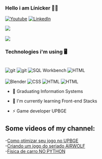 ### Hello i am Línicker 👋🏻

[![Youtube](https://img.shields.io/badge/YouTube-FF0000?style=for-the-badge&logo=youtube&logoColor=white)](https://www.youtube.com/@kost337)
[![LinkedIn](https://img.shields.io/badge/LinkedIn-0077B5?style=for-the-badge&logo=linkedin&logoColor=white)](https://www.linkedin.com/in/l%C3%ADnicker-ostroski-b78034269/)

<a href="https://github-readme-stats.vercel.app/api?username=LinickerOstroski&show_icons=true&theme=dracula">
  <img align="center" src="https://github-readme-stats.vercel.app/api?username=LinickerOstroski&show_icons=true&theme=dracula" />
</a>
<br><br/>
<a href="https://github-readme-stats.vercel.app/api/top-langs/?username=LinickerOstroski&layout=compact">
  <img align="center" src="https://github-readme-stats.vercel.app/api/top-langs/?username=LinickerOstroski&layout=compact" />
</a>

### Technologies i'm using 🖥️

<div style= "display: inline_block"><br/>
  <img align = "center" alt= "git" src = "https://img.shields.io/badge/GIT-E44C30?style=for-the-badge&logo=git&logoColor=white" />
  <img align = "center" alt= "git" src = "https://img.shields.io/badge/JavaScript-F7DF1E?style=for-the-badge&logo=javascript&logoColor=black" />
  <img align = "center" alt= "SQL Workbench" src = "https://img.shields.io/badge/MySQL-005C84?style=for-the-badge&logo=mysql&logoColor=white" />
  <img align = "center" alt= "HTML" src = "https://img.shields.io/badge/Vscode-007ACC?style=for-the-badge&logo=visual-studio-code&logoColor=white" />
  <br><br/>
  <img align = "center" alt= "Blender" src = "https://img.shields.io/badge/blender-%23F5792A.svg?style=for-the-badge&logo=blender&logoColor=white" />
  <img align = "center" alt= "CSS" src = "https://img.shields.io/badge/css3-%231572B6.svg?style=for-the-badge&logo=css3&logoColor=white" />
  <img align = "center" alt= "HTML" src = "https://img.shields.io/badge/html5-%23E34F26.svg?style=for-the-badge&logo=html5&logoColor=white" />
  <img align = "center" alt= "HTML" src = "https://img.shields.io/badge/java-%23ED8B00.svg?style=for-the-badge&logo=openjdk&logoColor=white" />
  
- 📘 Graduating Information Systems

- 🌱 I'm currently learning Front-end Stacks

- ⚡ Game developer UPBGE

## Some videos of my channel:

-[Como otimizar seu jogo no UPBGE](https://www.youtube.com/watch?v=8QVvmya02yM&ab_channel=Kost)<br/>
-[Criando um jogo do seriado AIRWOLF](https://www.youtube.com/watch?v=zrqcBKpr3dk&ab_channel=Kost)<br/>
-[Física de carro NO PYTHON](https://www.youtube.com/watch?v=w4MEoqmSipk&ab_channel=Kost)<br/>


<!--
**LinickerOstroski/LinickerOstroski** is a ✨ _special_ ✨ repository because its `README.md` (this file) appears on your GitHub profile.

Here are some ideas to get you started:

- 🔭 I’m currently working on ...
- 🌱 I’m currently learning ...
- 👯 I’m looking to collaborate on ...
- 🤔 I’m looking for help with ...
- 💬 Ask me about ...
- 📫 How to reach me: ...
- 😄 Pronouns: ...
- ⚡ Fun fact: ...
-->
